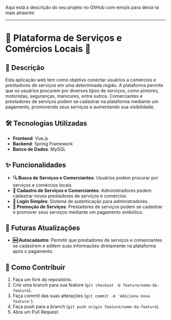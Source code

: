 Aqui está a descrição do seu projeto no GitHub com emojis para deixá-la mais atraente:

---

# 🌟 Plataforma de Serviços e Comércios Locais 🌟

## 📄 Descrição

Esta aplicação web tem como objetivo conectar usuários a comércios e prestadores de serviços em uma determinada região. A plataforma permite que os usuários procurem por diversos tipos de serviços, como pintores, motoristas, seguranças, manicures, entre outros. Comerciantes e prestadores de serviços podem se cadastrar na plataforma mediante um pagamento, promovendo seus serviços e aumentando sua visibilidade.

## 🛠️ Tecnologias Utilizadas

- **Frontend**: Vue.js
- **Backend**: Spring Framework
- **Banco de Dados**: MySQL

## ✨ Funcionalidades

- **🔍 Busca de Serviços e Comerciantes**: Usuários podem procurar por serviços e comércios locais.
- **📝 Cadastro de Serviços e Comerciantes**: Administradores podem cadastrar novos prestadores de serviços e comércios.
- **🔐 Login Simples**: Sistema de autenticação para administradores.
- **📢 Promoção de Serviços**: Prestadores de serviços podem se cadastrar e promover seus serviços mediante um pagamento simbólico.

## 🚀 Futuras Atualizações

- **🆕 Autocadastro**: Permitir que prestadores de serviços e comerciantes se cadastrem e editem suas informações diretamente na plataforma após o pagamento.

## 🤝 Como Contribuir

1. Faça um fork do repositório.
2. Crie uma branch para sua feature (`git checkout -b feature/nome-da-feature`).
3. Faça commit das suas alterações (`git commit -m 'Adiciona nova feature'`).
4. Faça push para a branch (`git push origin feature/nome-da-feature`).
5. Abra um Pull Request.
